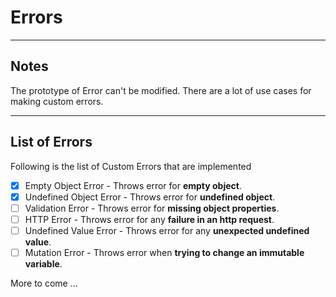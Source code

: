 # Errors

---

## Notes

The prototype of Error can't be modified. There are a lot of use cases for making custom
errors.

---

## List of Errors

Following is the list of Custom Errors that are implemented

- [x] Empty Object Error - Throws error for **empty object**.
- [x] Undefined Object Error - Throws error for **undefined object**.
- [ ] Validation Error - Throws error for **missing object properties**.
- [ ] HTTP Error - Throws error for any **failure in an http request**.
- [ ] Undefined Value Error - Throws error for any **unexpected undefined value**.
- [ ] Mutation Error - Throws error when **trying to change an immutable variable**.

More to come ...
